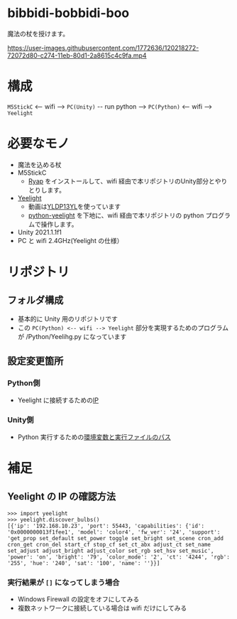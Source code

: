 # bibbidi-bobbidi-boo
魔法の杖を授けます。

https://user-images.githubusercontent.com/1772636/120218272-72072d80-c274-11eb-80d1-2a8615c4c9fa.mp4

# 構成
`M5StickC` <-- wifi --> `PC(Unity)` -- run python --> `PC(Python)` <-- wifi --> `Yeelight`

# 必要なモノ
* 魔法を込める杖
* M5StickC
  * [Ryap](https://github.com/machidyo/RyapY) をインストールして、wifi 経由で本リポジトリのUnity部分とやりとりします。
* [Yeelight](https://en.yeelight.com/product/819.html) 
  * 動画は[YLDP13YL](https://www.amazon.co.jp/dp/B086LPJHMT)を使っています
  * [python-yeelight](https://gitlab.com/stavros/python-yeelight) を下地に、wifi 経由で本リポジトリの python プログラムで操作します。
* Unity 2021.1.1f1
* PC と wifi 2.4GHz(Yeelight の仕様）

# リポジトリ
## フォルダ構成
* 基本的に Unity 用のリポジトリです
* この `PC(Python) <-- wifi --> Yeelight` 部分を実現するためのプログラムが /Python/Yeelihg.py になっています

## 設定変更箇所
### Python側
* Yeelight に接続するための[IP](https://github.com/machidyo/bibbidi-bobbidi-boo/blob/master/Python/Yeelight.py#L4)
### Unity側
* Python 実行するための[環境変数と実行ファイルのパス](https://github.com/machidyo/bibbidi-bobbidi-boo/blob/master/Assets/Scripts/Yeelight/PythonRunner.cs#L7-L8)

# 補足
## Yeelight の IP の確認方法
```
>>> import yeelight
>>> yeelight.discover_bulbs()
[{'ip': '192.168.10.23', 'port': 55443, 'capabilities': {'id': '0x0000000013f1fee1', 'model': 'color4', 'fw_ver': '24', 'support': 'get_prop set_default set_power toggle set_bright set_scene cron_add cron_get cron_del start_cf stop_cf set_ct_abx adjust_ct set_name set_adjust adjust_bright adjust_color set_rgb set_hsv set_music', 'power': 'on', 'bright': '79', 'color_mode': '2', 'ct': '4244', 'rgb': '255', 'hue': '240', 'sat': '100', 'name': ''}}]
```
### 実行結果が `[]` になってしまう場合
* Windows Firewall の設定をオフにしてみる
* 複数ネットワークに接続している場合は wifi だけにしてみる
